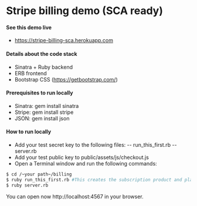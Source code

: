 # Stripe billing demo (SCA ready)

#### See this demo live
- https://stripe-billing-sca.herokuapp.com
#### Details about the code stack
  - Sinatra + Ruby backend
  - ERB frontend
  - Bootstrap CSS (https://getbootstrap.com/)
#### Prerequisites to run locally
  - Sinatra: gem install sinatra
  - Stripe: gem install stripe
  - JSON: gem install json

#### How to run locally
- Add your test secret key to the following files:
-- run_this_first.rb
-- server.rb
- Add your test public key to public/assets/js/checkout.js
- Open a Terminal window and run the following commands:
```sh
$ cd /~your path~/billing
$ ruby run_this_first.rb #This creates the subscription product and plans on your Stripe account
$ ruby server.rb
```
You can open now http://localhost:4567 in your browser.
